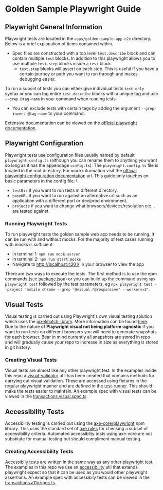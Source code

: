 # Golden Sample Playwright Guide

## Playwright General Information

Playwright tests are located in the `apps/golden-sample-app-e2e` directory. Below is a brief explanation of items contained within.

- Spec files are constructed with a top level `test.describe` block and can contain multiple `test` blocks. In addition to this playwright allows you to use multiple `test.step` blocks inside a `test` block.
  - `test.step` blocks will assert on each step. This is useful if you have a certain journey or path you want to run through and makes debugging easier.

To run a subset of tests you can either give individual tests `test.only` syntax or you can tag entire `test.describe` blocks with a unique tag and use `--grep @tag-name` in your command when running tests.

- You can exclude tests with certain tags by adding the argument `--grep-invert @tag-name` to your command.

Extensive documentation can be viewed on the [official playwright documentation](https://playwright.dev/docs/intro).

## Playwright Configuration

Playwright tests use configuration files usually named by default `playwright.config.ts` (although you can rename them to anything you want so long as it has the appendage `config.ts`). The `playwright.config.ts` file is located in the root directory.
For more information visit the [official playwright configuration documentation](https://playwright.dev/docs/test-configuration) url. This guide only touches on basic parameters in the config file: \

- `testDir` if you want to run tests in different directory.
- `baseURL` if you want to run against an alternative url such as an application with a different port or dev/prod environment.
- `projects` if you want to change what browsers/devices/resolution etc... are tested against.

### Running Playwright Tests

To run playwright tests the golden sample web app needs to be running. It can be run with and without mocks. For the majority of test cases running with mocks is sufficient:

- In terminal 1: `npm run mock-server`
- In terminal 2: `npm run start:mocks`
- Navigate to [http://localhost:4201/](http://localhost:4201/) in your browser to view the app

There are two ways to execute the tests. The first method is to use the npm commands (see [package.json](../../package.json)) or you can build up the command using `npx playwright test` followed by the test parameters, eg `npx playwright test --project 'mobile chrome --grep '@visual.*@responsive' --workers=2'`.

## Visual Tests

Visual testing is carried out using Playwright's own visual testing solution which uses the [pixelmatch library](https://github.com/mapbox/pixelmatch). More information can be found [here](https://playwright.dev/docs/test-snapshots).\
Due to the nature of **Playwright visual not being platform-agnostic** if you want to run tests on different browsers you will need to generate snapshots for each browser. Bear in mind currently all snapshots are stored in repo and will gradually cause your repo to increase in size as everything is stored in git history.

### Creating Visual Tests

Visual tests are almost like any other playwright test. In the examples inside this repo a [visual-validator](../golden-sample-app-e2e/utils/visual-validator.ts) util has been created that contains methods for carrying out visual validation. These are accessed using fixtures in the regular playwright manner and are defined in the [test-runner](../golden-sample-app-e2e/page-objects/test-runner.ts). This should make the tests easier to maintain. An example spec with visual tests can be viewed in the [transactions.visual.spec.ts](../golden-sample-app-e2e/specs/transactions.visual.spec.ts).

## Accessibility Tests

Accessibility testing is carried out using the [axe-core/playwright](https://www.npmjs.com/package/@axe-core/playwright) npm library. This uses the standard set of [axe rules](https://github.com/dequelabs/axe-core/blob/develop/doc/rule-descriptions.md) for checking a subset of accessibility criteria. Automated accessiblity tests using axe-core are not substitute for manual testing but should compliment manual testing.

### Creating Accessibility Tests

Accessibily tests are written in the same way as any other playwright test. The examples in this repo we use an [accessibility](../golden-sample-app-e2e/utils/a11y/a11y-expect.ts) util that extends playwright expect so that it can be used as you would other playwright assertions. An example spec with accessibily tests can be viewed in the [transactions.a11y.spec.ts](../golden-sample-app-e2e/specs/transactions.a11y.spec.ts).

